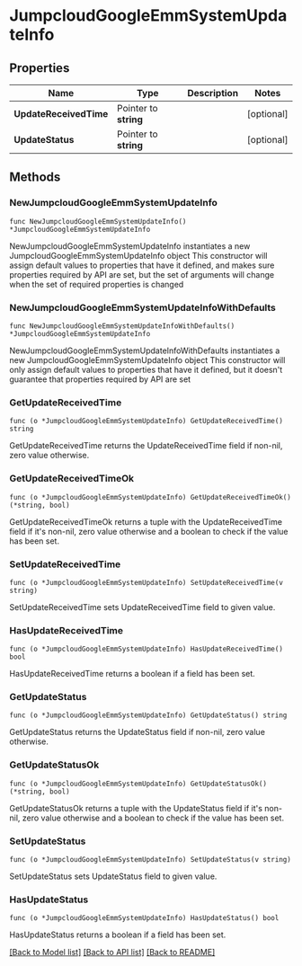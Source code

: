 # JumpcloudGoogleEmmSystemUpdateInfo

## Properties

Name | Type | Description | Notes
------------ | ------------- | ------------- | -------------
**UpdateReceivedTime** | Pointer to **string** |  | [optional] 
**UpdateStatus** | Pointer to **string** |  | [optional] 

## Methods

### NewJumpcloudGoogleEmmSystemUpdateInfo

`func NewJumpcloudGoogleEmmSystemUpdateInfo() *JumpcloudGoogleEmmSystemUpdateInfo`

NewJumpcloudGoogleEmmSystemUpdateInfo instantiates a new JumpcloudGoogleEmmSystemUpdateInfo object
This constructor will assign default values to properties that have it defined,
and makes sure properties required by API are set, but the set of arguments
will change when the set of required properties is changed

### NewJumpcloudGoogleEmmSystemUpdateInfoWithDefaults

`func NewJumpcloudGoogleEmmSystemUpdateInfoWithDefaults() *JumpcloudGoogleEmmSystemUpdateInfo`

NewJumpcloudGoogleEmmSystemUpdateInfoWithDefaults instantiates a new JumpcloudGoogleEmmSystemUpdateInfo object
This constructor will only assign default values to properties that have it defined,
but it doesn't guarantee that properties required by API are set

### GetUpdateReceivedTime

`func (o *JumpcloudGoogleEmmSystemUpdateInfo) GetUpdateReceivedTime() string`

GetUpdateReceivedTime returns the UpdateReceivedTime field if non-nil, zero value otherwise.

### GetUpdateReceivedTimeOk

`func (o *JumpcloudGoogleEmmSystemUpdateInfo) GetUpdateReceivedTimeOk() (*string, bool)`

GetUpdateReceivedTimeOk returns a tuple with the UpdateReceivedTime field if it's non-nil, zero value otherwise
and a boolean to check if the value has been set.

### SetUpdateReceivedTime

`func (o *JumpcloudGoogleEmmSystemUpdateInfo) SetUpdateReceivedTime(v string)`

SetUpdateReceivedTime sets UpdateReceivedTime field to given value.

### HasUpdateReceivedTime

`func (o *JumpcloudGoogleEmmSystemUpdateInfo) HasUpdateReceivedTime() bool`

HasUpdateReceivedTime returns a boolean if a field has been set.

### GetUpdateStatus

`func (o *JumpcloudGoogleEmmSystemUpdateInfo) GetUpdateStatus() string`

GetUpdateStatus returns the UpdateStatus field if non-nil, zero value otherwise.

### GetUpdateStatusOk

`func (o *JumpcloudGoogleEmmSystemUpdateInfo) GetUpdateStatusOk() (*string, bool)`

GetUpdateStatusOk returns a tuple with the UpdateStatus field if it's non-nil, zero value otherwise
and a boolean to check if the value has been set.

### SetUpdateStatus

`func (o *JumpcloudGoogleEmmSystemUpdateInfo) SetUpdateStatus(v string)`

SetUpdateStatus sets UpdateStatus field to given value.

### HasUpdateStatus

`func (o *JumpcloudGoogleEmmSystemUpdateInfo) HasUpdateStatus() bool`

HasUpdateStatus returns a boolean if a field has been set.


[[Back to Model list]](../README.md#documentation-for-models) [[Back to API list]](../README.md#documentation-for-api-endpoints) [[Back to README]](../README.md)


